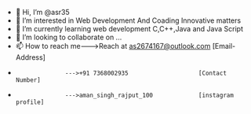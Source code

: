 - 👋 Hi, I’m @asr35
- 👀 I’m interested in Web Development And Coading Innovative matters
- 🌱 I’m currently learning web development C,C++,Java and Java Script
- 💞️ I’m looking to collaborate on ...
- 📫 How to reach me--->Reach at as2674167@outlook.com    [Email-Address]
-                   --->+91 7368002935                    [Contact Number]
-                   --->aman_singh_rajput_100             [instagram profile]

<!---
asr35/asr35 is a ✨ special ✨ repository because its `README.md` (this file) appears on your GitHub profile.
You can click the Preview link to take a look at your changes.
--->
